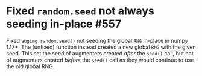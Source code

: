 # Fixed `random.seed` not always seeding in-place #557

Fixed `augimg.random.seed()` not seeding the global `RNG` in-place
in numpy 1.17+. The (unfixed) function instead created a new
global `RNG` with the given seed. This set the seed of augmenters
created *after* the `seed()` call, but not of augmenters created
*before* the `seed()` call as they would continue to use the old
global RNG.

